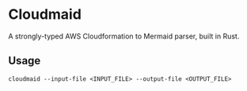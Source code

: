 # Cloudmaid

A strongly-typed AWS Cloudformation to Mermaid parser, built in Rust.

## Usage

```
cloudmaid --input-file <INPUT_FILE> --output-file <OUTPUT_FILE>
```
